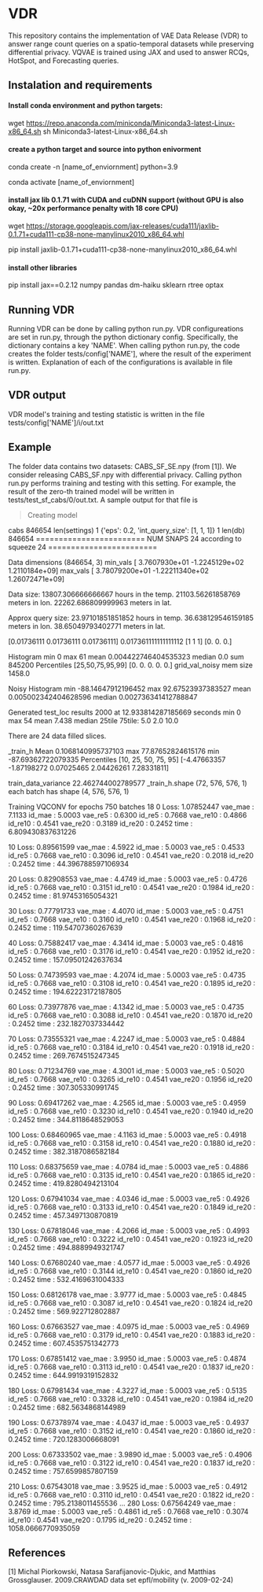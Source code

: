# VDR
This repository contains the implementation of VAE Data Release (VDR) to answer range count queries on a spatio-temporal datasets while preserving differential privacy. VQVAE is trained using JAX and used to answer RCQs, HotSpot, and Forecasting queries.

## Instalation and requirements

#### Install conda environment and python targets:
wget https://repo.anaconda.com/miniconda/Miniconda3-latest-Linux-x86_64.sh
sh Miniconda3-latest-Linux-x86_64.sh

#### create a python target and source into python enivorment
conda create -n [name_of_enviornment] python=3.9

conda activate [name_of_enviornment]

#### install jax lib 0.1.71 with CUDA and cuDNN support  (without GPU is also okay, ~20x performance penalty with 18 core CPU) 
wget https://storage.googleapis.com/jax-releases/cuda111/jaxlib-0.1.71+cuda111-cp38-none-manylinux2010_x86_64.whl

pip install jaxlib-0.1.71+cuda111-cp38-none-manylinux2010_x86_64.whl

#### install other libraries
pip install jax==0.2.12 numpy pandas dm-haiku sklearn rtree optax

## Running VDR
Running VDR can be done by calling python run.py. VDR configureations are set in run.py, through the python dictionary config. Specifically, the dictionary contains a key 'NAME'. When calling python run.py, the code creates the folder tests/config['NAME'], where the result of the experiment is written. Explanation of each of the configurations is available in file run.py.

## VDR output
VDR model's training and testing statistic is written in the file tests/config['NAME']/i/out.txt

## Example
The folder data contains two datasets: CABS_SF_SE.npy (from [1]). We consider releasing CABS_SF.npy with differential privacy. Calling python run.py performs training and testing with this setting. For example, the result of the zero-th trained model will be written in tests/test_sf_cabs/0/out.txt. A sample output for that file is 

>Creating model 

cabs 846654 len(settings) 1
{'eps': 0.2, 'int_query_size': [1, 1, 1]}
1
len(db) 846654
======================== NUM SNAPS  24 according to squeeze 24 ========================

Data dimensions (846654, 3) min_vals  [ 3.7607930e+01 -1.2245129e+02  1.2110184e+09] max_vals  [ 3.78079200e+01 -1.22211340e+02  1.26072471e+09]

Data size: 13807.306666666667 hours in the temp. 21103.56261858769 meters in lon. 22262.686809999963 meters in lat.

Approx query size: 23.97101851851852 hours in temp. 36.638129546159185 meters in lon. 38.65049793402771 meters in lat.

[0.01736111 0.01736111 0.01736111] 0.017361111111111112
[1 1 1] [0. 0. 0.]

Histogram min 0  max 61  mean 0.004422746404535323 median 0.0 sum 845200  Percentiles [25,50,75,95,99] [0. 0. 0. 0. 0.]
grid_val_noisy mem size 1458.0

Noisy Histogram min -88.14647912196452  max 92.67523937383527  mean 0.005002342404628596 median 0.002736341412788847

Generated test_loc results 2000 at 12.933814287185669 seconds  min 0  max 54  mean 7.438 median 25tile 75tile:  5.0 2.0 10.0

There are  24 data filled slices.

_train_h Mean 0.1068140995737103 max 77.87652824615176 min -87.69362722079335 Percentiles [10, 25, 50, 75, 95] [-4.47663357 -1.87198272  0.07025465  2.04426261  7.28331811]

train_data_variance 22.462744002789577
_train_h.shape (72, 576, 576, 1) each batch has shape (4, 576, 576, 1)

Training VQCONV for epochs  750 batches 18
0 Loss: 1.07852447 vae_mae : 7.1133 id_mae : 5.0003 vae_re5 : 0.6300  id_re5 : 0.7668  vae_re10 : 0.4866  id_re10 : 0.4541  vae_re20 : 0.3189  id_re20 : 0.2452  time : 6.809430837631226

10 Loss: 0.89561599 vae_mae : 4.5922 id_mae : 5.0003 vae_re5 : 0.4533  id_re5 : 0.7668  vae_re10 : 0.3096  id_re10 : 0.4541  vae_re20 : 0.2018  id_re20 : 0.2452  time : 44.396788597106934

20 Loss: 0.82908553 vae_mae : 4.4749 id_mae : 5.0003 vae_re5 : 0.4726  id_re5 : 0.7668  vae_re10 : 0.3151  id_re10 : 0.4541  vae_re20 : 0.1984  id_re20 : 0.2452  time : 81.97453165054321

30 Loss: 0.77791733 vae_mae : 4.4070 id_mae : 5.0003 vae_re5 : 0.4751  id_re5 : 0.7668  vae_re10 : 0.3160  id_re10 : 0.4541  vae_re20 : 0.1968  id_re20 : 0.2452  time : 119.54707360267639

40 Loss: 0.75882417 vae_mae : 4.3414 id_mae : 5.0003 vae_re5 : 0.4816  id_re5 : 0.7668  vae_re10 : 0.3176  id_re10 : 0.4541  vae_re20 : 0.1952  id_re20 : 0.2452  time : 157.09501242637634

50 Loss: 0.74739593 vae_mae : 4.2074 id_mae : 5.0003 vae_re5 : 0.4735  id_re5 : 0.7668  vae_re10 : 0.3108  id_re10 : 0.4541  vae_re20 : 0.1895  id_re20 : 0.2452  time : 194.62223172187805

60 Loss: 0.73977876 vae_mae : 4.1342 id_mae : 5.0003 vae_re5 : 0.4735  id_re5 : 0.7668  vae_re10 : 0.3088  id_re10 : 0.4541  vae_re20 : 0.1870  id_re20 : 0.2452  time : 232.1827037334442

70 Loss: 0.73555321 vae_mae : 4.2247 id_mae : 5.0003 vae_re5 : 0.4884  id_re5 : 0.7668  vae_re10 : 0.3184  id_re10 : 0.4541  vae_re20 : 0.1918  id_re20 : 0.2452  time : 269.7674515247345

80 Loss: 0.71234769 vae_mae : 4.3001 id_mae : 5.0003 vae_re5 : 0.5020  id_re5 : 0.7668  vae_re10 : 0.3265  id_re10 : 0.4541  vae_re20 : 0.1956  id_re20 : 0.2452  time : 307.305330991745

90 Loss: 0.69417262 vae_mae : 4.2565 id_mae : 5.0003 vae_re5 : 0.4959  id_re5 : 0.7668  vae_re10 : 0.3230  id_re10 : 0.4541  vae_re20 : 0.1940  id_re20 : 0.2452  time : 344.8118648529053

100 Loss: 0.68460965 vae_mae : 4.1163 id_mae : 5.0003 vae_re5 : 0.4918  id_re5 : 0.7668  vae_re10 : 0.3158  id_re10 : 0.4541  vae_re20 : 0.1880  id_re20 : 0.2452  time : 382.3187086582184

110 Loss: 0.68375659 vae_mae : 4.0784 id_mae : 5.0003 vae_re5 : 0.4886  id_re5 : 0.7668  vae_re10 : 0.3135  id_re10 : 0.4541  vae_re20 : 0.1865  id_re20 : 0.2452  time : 419.8280494213104

120 Loss: 0.67941034 vae_mae : 4.0346 id_mae : 5.0003 vae_re5 : 0.4926  id_re5 : 0.7668  vae_re10 : 0.3133  id_re10 : 0.4541  vae_re20 : 0.1849  id_re20 : 0.2452  time : 457.3497130870819

130 Loss: 0.67818046 vae_mae : 4.2066 id_mae : 5.0003 vae_re5 : 0.4993  id_re5 : 0.7668  vae_re10 : 0.3222  id_re10 : 0.4541  vae_re20 : 0.1923  id_re20 : 0.2452  time : 494.8889949321747

140 Loss: 0.67680240 vae_mae : 4.0577 id_mae : 5.0003 vae_re5 : 0.4926  id_re5 : 0.7668  vae_re10 : 0.3144  id_re10 : 0.4541  vae_re20 : 0.1860  id_re20 : 0.2452  time : 532.4169631004333

150 Loss: 0.68126178 vae_mae : 3.9777 id_mae : 5.0003 vae_re5 : 0.4845  id_re5 : 0.7668  vae_re10 : 0.3087  id_re10 : 0.4541  vae_re20 : 0.1824  id_re20 : 0.2452  time : 569.922712802887

160 Loss: 0.67663527 vae_mae : 4.0975 id_mae : 5.0003 vae_re5 : 0.4969  id_re5 : 0.7668  vae_re10 : 0.3179  id_re10 : 0.4541  vae_re20 : 0.1883  id_re20 : 0.2452  time : 607.4535751342773

170 Loss: 0.67851412 vae_mae : 3.9950 id_mae : 5.0003 vae_re5 : 0.4874  id_re5 : 0.7668  vae_re10 : 0.3113  id_re10 : 0.4541  vae_re20 : 0.1837  id_re20 : 0.2452  time : 644.9919319152832

180 Loss: 0.67981434 vae_mae : 4.3227 id_mae : 5.0003 vae_re5 : 0.5135  id_re5 : 0.7668  vae_re10 : 0.3328  id_re10 : 0.4541  vae_re20 : 0.1984  id_re20 : 0.2452  time : 682.5634868144989

190 Loss: 0.67378974 vae_mae : 4.0437 id_mae : 5.0003 vae_re5 : 0.4937  id_re5 : 0.7668  vae_re10 : 0.3152  id_re10 : 0.4541  vae_re20 : 0.1860  id_re20 : 0.2452  time : 720.1283006668091

200 Loss: 0.67333502 vae_mae : 3.9890 id_mae : 5.0003 vae_re5 : 0.4906  id_re5 : 0.7668  vae_re10 : 0.3122  id_re10 : 0.4541  vae_re20 : 0.1837  id_re20 : 0.2452  time : 757.6599857807159

210 Loss: 0.67543018 vae_mae : 3.9525 id_mae : 5.0003 vae_re5 : 0.4912  id_re5 : 0.7668  vae_re10 : 0.3110  id_re10 : 0.4541  vae_re20 : 0.1822  id_re20 : 0.2452  time : 795.2138011455536
...
280 Loss: 0.67564249 vae_mae : 3.8769 id_mae : 5.0003 vae_re5 : 0.4861  id_re5 : 0.7668  vae_re10 : 0.3074  id_re10 : 0.4541  vae_re20 : 0.1795  id_re20 : 0.2452  time : 1058.0666770935059


## References
[1] Michal Piorkowski, Natasa Sarafijanovic-Djukic, and Matthias Grossglauser. 2009.CRAWDAD data set epfl/mobility (v. 2009-02-24)
